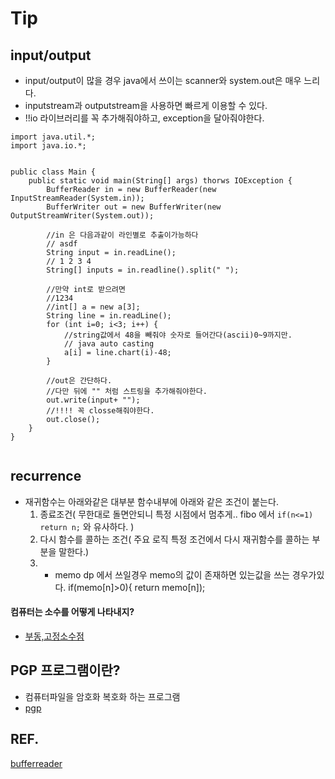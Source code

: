 # Tip



## input/output

* input/output이 많을 경우 java에서 쓰이는 scanner와 system.out은 매우 느리다.
* inputstream과 outputstream을 사용하면 빠르게 이용할 수 있다.
* !!io 라이브러리를 꼭 추가해줘야하고, exception을 달아줘야한다.

```
import java.util.*;
import java.io.*;


public class Main {
	public static void main(String[] args) thorws IOException {
		BufferReader in = new BufferReader(new InputStreamReader(System.in));
		BufferWriter out = new BufferWriter(new OutputStreamWriter(System.out));
		
		//in 은 다음과같이 라인별로 추출이가능하다
		// asdf
		String input = in.readLine(); 
		// 1 2 3 4
		String[] inputs = in.readline().split(" ");
		
		//만약 int로 받으려면
		//1234
		//int[] a = new a[3];
		String line = in.readLine();
		for (int i=0; i<3; i++) {
			//string값에서 48을 빼줘야 숫자로 들어간다(ascii)0~9까지만.
			// java auto casting
			a[i] = line.chart(i)-48;
		}
		
		//out은 간단하다.
		//다만 뒤에 "" 처럼 스트링을 추가해줘야한다.
		out.write(input+ "");
		//!!!! 꼭 closse해줘야한다.
		out.close();
	}
}


```

## recurrence

* 재귀함수는 아래와같은 대부분 함수내부에 아래와 같은 조건이 붙는다.
	1. 종료조건( 무한대로 돌면안되니 특정 시점에서 멈추게.. fibo 에서 `if(n<=1)  return n;` 와 유사하다. )
	2. 다시 함수를 콜하는  조건( 주요 로직 특정 조건에서 다시 재귀함수를 콜하는 부분을 말한다.)
	3. + memo dp 에서 쓰일경우 memo의 값이 존재하면 있는값을 쓰는 경우가있다. if(memo[n]>0){ return memo[n]);



#### 컴퓨터는 소수를 어떻게 나타내지?

* [부동,고정소수점](https://steemit.com/kr/@modolee/floating-point)



## PGP 프로그램이란?

* 컴퓨터파일을 암호화 복호화 하는 프로그램
* [pgp](https://ko.wikipedia.org/wiki/PGP_(%EC%86%8C%ED%94%84%ED%8A%B8%EC%9B%A8%EC%96%B4))




## REF.
[bufferreader](http://cocomo.tistory.com/507)
